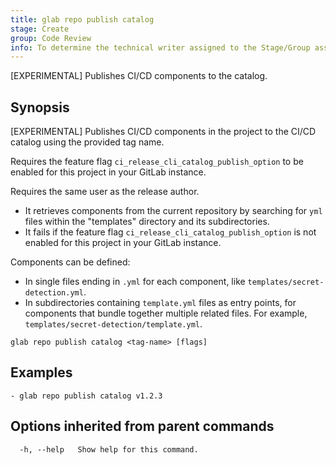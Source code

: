 ```yaml
---
title: glab repo publish catalog
stage: Create
group: Code Review
info: To determine the technical writer assigned to the Stage/Group associated with this page, see https://about.gitlab.com/handbook/product/ux/technical-writing/#assignments
---
```


<!--
This documentation is auto generated by a script.
Please do not edit this file directly. Run `make gen-docs` instead.
-->

[EXPERIMENTAL] Publishes CI/CD components to the catalog.

## Synopsis

[EXPERIMENTAL] Publishes CI/CD components in the project to the CI/CD catalog using the provided tag name.

Requires the feature flag `ci_release_cli_catalog_publish_option` to be enabled
for this project in your GitLab instance.

Requires the same user as the release author.

- It retrieves components from the current repository by searching for
  `yml` files within the "templates" directory and its subdirectories.
- It fails if the feature flag `ci_release_cli_catalog_publish_option`
  is not enabled for this project in your GitLab instance.

Components can be defined:

- In single files ending in `.yml` for each component, like `templates/secret-detection.yml`.
- In subdirectories containing `template.yml` files as entry points,
  for components that bundle together multiple related files. For example,
  `templates/secret-detection/template.yml`.

```plaintext
glab repo publish catalog <tag-name> [flags]
```

## Examples

```console
- glab repo publish catalog v1.2.3

```

## Options inherited from parent commands

```plaintext
  -h, --help   Show help for this command.
```
